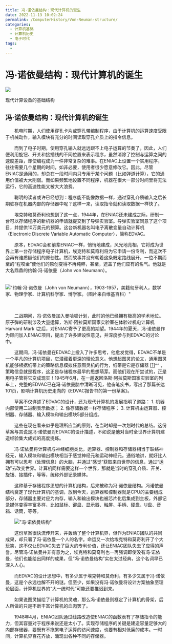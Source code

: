 ```yaml
---
title: 冯·诺依曼结构：现代计算机的诞生
date: 2022-11-13 10:02:24
permalink: /ComputerHistory/Von-Neuman-structure/
categories:
  - 计算机基础
  - 计算机历史
  - 电子时代
tags:
  - 
---
```

# 冯·诺依曼结构：现代计算机的诞生

![](https://image.peterjxl.com/blog/81.jpg)

现代计算设备的基础结构

<!-- more -->
## 冯·诺依曼结构：现代计算机的诞生

　　机电时期，人们使用穿孔卡片或穿孔带编制程序，由于计算机的运算速度受限于机械动作，输入模块有充分的时间读取穿孔介质上的指令信息。

　　而到了电子时期，使用穿孔输入就远远跟不上电子运算的节奏了，因此，人们便利用旋钮、开关和接插线的不同位置来表示程序，虽然消除了控制与运算之间的速度差距，却使编程成为一件非常复杂的难事。在ENIAC上设置一个实用程序，往往需要几个星期的时间，如非必要，使用者很少愿意修改它。因此，尽管ENIAC是通用的，却总在一段时间内只专用于某个问题（比如弹道计算），它的通用价值被大大削弱。而如果频繁地设置不同程序，机器在很大一部分时间里将无法运行，它的高速性能又被大大浪费。

　　聪明的读者或许已经想到：程序能不能像数据一样，通过穿孔介质输入之后长期驻存在机器内部的存储器中呢？这样一来，读取指令就和读取数据一样快了。

　　埃克特和莫奇利也想到了这一点，1944年，在ENIAC还未建成之际，研制一台可以存储程序的新机器的申请就提交到了导弹实验室。导弹实验室同意了这个项目，并提供10万美元的预算。这台新机器名叫电子离散变量自动计算机（Electronic Discrete Variable Automatic Computer），简称EDVAC。

　　原本，EDVAC会和前辈ENIAC一样，悄悄地建成，风光地亮相，它将成为世界上第一台存储程序电子计算机，埃克特和莫奇利将为它申请一份专利，而这次不会再有谁质疑他们的原创性。然而故事并没有朝着这条既定路线展开，一位不期而至的“程咬金”使他们的原创变得不再纯粹，甚至，遮盖了他们应有的名气。他就是大名鼎鼎的约翰·冯·诺依曼（John von Neumann）。

　　![ "约翰·冯·诺依曼（John von Neumann），1903-1957，美籍匈牙利人，数学家、物理学家、计算机科学家、博学家。（图片来自维基百科）"](https://image.peterjxl.com/blog/v2-d50cd33ad159c3960bbdd394979130a0_b-20220327205910-kcxeoqi.gif)

　　‍

　　二战期间，冯·诺依曼加入曼哈顿计划，此时的他已经拥有极高的学术地位。原子弹的研制涉及大量运算，洛斯·阿拉莫斯国家实验室在体验过机电计算机Harvard Mark I之后，对ENIAC寄予了更高的期望。1944年的夏天，冯·诺依曼作为顾问加入ENIAC项目，提出了许多建设性意见，并深度参与到EDVAC的讨论中。

　　这期间，冯·诺依曼在EDVAC上投入了许多思考，他愈发觉得，EDVAC不单是一个平凡的计算机项目，它潜藏着更深的理论意义。他想起图灵的论文，通用图灵机能够根据纸带上的策略信息模拟任意图灵机的行为，纸带是它是存储器 [[1]](#ref_1)^^ ，策略信息就是程序，这正是存储程序最早的思想萌芽。而他们现在所尝试的，正是用电子管将它变成现实！1945年6月，在一趟返回洛斯·阿拉莫斯国家实验室的列车上，完整的EDVAC已在冯·诺依曼脑中清晰可见，他奋笔疾书，写出了那篇长达101页，影响计算机历史走向的《EDVAC报告书的第一份草案》。

　　草案不仅详述了EDVAC的设计，还为现代计算机的发展指明了道路： 1. 机器内部使用二进制表示数据； 2. 像存储数据一样存储程序； 3. 计算机由运算器、控制器、存储器、输入模块和输出模块5部分组成。

　　这些在现在看来似乎是理所应当的原则，在当时却是一次划时代的总结。这份草案与其说是冯·诺依曼对EDVAC的设计描述，不如说是他对当时全世界计算机建造经验集大成式的高度提炼。

　　冯·诺依曼将计算机与神经细胞类比，运算器、控制器和存储器相当于联络神经元，输入模块和输出模块相当于感觉神经元和运动神经元。通俗地讲，就好比人拥有可以思考（处理信息）的大脑，并通过“感觉”获取来自世界的信息，通过“运动”去改变世界。计算机同样需要这样一个世界，那就是当时的穿孔介质、开关、旋钮、接插件，等等，统称外部记录媒体。

　　这种基于存储程序思想的计算机结构，后来被称为冯·诺依曼结构。冯诺依曼结构奠定了现代计算机的基调，放到今天，运算器和控制器就是CPU的主要组成部分，存储器主要对应为内存，输入和输出模块也被芯片化后集成到主板，外部记录媒体变得丰富多样，比如鼠标、键盘、显示器、触屏、手柄、硬盘、U盘、音箱、话筒，等等。

　　![ "冯·诺依曼结构"](https://image.peterjxl.com/blog/v2-93d3a95a62df6df36b73375615fecbd2_b-20220327205910-jens56y.jpg)

　　这份草案很快流传开来，并轰动了整个计算机界，但作为ENIAC团队的共同成果，却只署了冯·诺依曼一个人的名字。命运又一次给埃克特和莫奇利开了个大玩笑，这不仅让EDVAC失去了巨大的专利价值，还让ENIAC团队失去了应得的声誉。尽管冯·诺依曼并非有意为之，埃克特和莫奇利也一再强调即使没有冯·诺依曼，他们也能给出同样的成果，但“冯·诺依曼结构”实在太过经典，这个名词早已深入人心。

　　而EDVAC的设计思想中，有多少属于埃克特和莫奇利，有多少又属于冯·诺依曼，这是个永远也解不开的谜。但至少，如果没有冯·诺依曼将设计方案抽象至理论层面，计算机世界的“大一统时代”可能还要推迟到来。

　　如果说图灵描绘了计算机的灵魂，那么冯·诺依曼则框定了计算机的骨架，后人所做的只是不断丰富计算机的血肉罢了。

　　1948年4月，ENIAC团队通过线路改造使ENIAC的函数表有了存储指令的能力，但其容量对于程序来说还是太小了。实现存储程序的关键是建造容量足够大的内部存储器，要既有不拖累电子运算的访问速度，也要有相对低廉的成本。一时间，计算机界百花齐放，涌现出各种不同的存储器。

　　‍

　　‍
